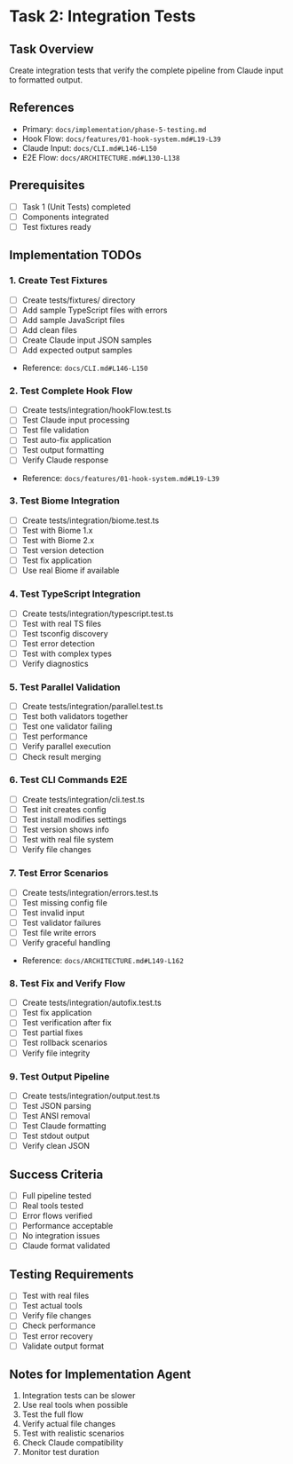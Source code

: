# Task 2: Integration Tests

## Task Overview
Create integration tests that verify the complete pipeline from Claude input to formatted output.

## References
- Primary: `docs/implementation/phase-5-testing.md`
- Hook Flow: `docs/features/01-hook-system.md#L19-L39`
- Claude Input: `docs/CLI.md#L146-L150`
- E2E Flow: `docs/ARCHITECTURE.md#L130-L138`

## Prerequisites
- [ ] Task 1 (Unit Tests) completed
- [ ] Components integrated
- [ ] Test fixtures ready

## Implementation TODOs

### 1. Create Test Fixtures
- [ ] Create tests/fixtures/ directory
- [ ] Add sample TypeScript files with errors
- [ ] Add sample JavaScript files
- [ ] Add clean files
- [ ] Create Claude input JSON samples
- [ ] Add expected output samples
- Reference: `docs/CLI.md#L146-L150`

### 2. Test Complete Hook Flow
- [ ] Create tests/integration/hookFlow.test.ts
- [ ] Test Claude input processing
- [ ] Test file validation
- [ ] Test auto-fix application
- [ ] Test output formatting
- [ ] Verify Claude response
- Reference: `docs/features/01-hook-system.md#L19-L39`

### 3. Test Biome Integration
- [ ] Create tests/integration/biome.test.ts
- [ ] Test with Biome 1.x
- [ ] Test with Biome 2.x
- [ ] Test version detection
- [ ] Test fix application
- [ ] Use real Biome if available

### 4. Test TypeScript Integration
- [ ] Create tests/integration/typescript.test.ts
- [ ] Test with real TS files
- [ ] Test tsconfig discovery
- [ ] Test error detection
- [ ] Test with complex types
- [ ] Verify diagnostics

### 5. Test Parallel Validation
- [ ] Create tests/integration/parallel.test.ts
- [ ] Test both validators together
- [ ] Test one validator failing
- [ ] Test performance
- [ ] Verify parallel execution
- [ ] Check result merging

### 6. Test CLI Commands E2E
- [ ] Create tests/integration/cli.test.ts
- [ ] Test init creates config
- [ ] Test install modifies settings
- [ ] Test version shows info
- [ ] Test with real file system
- [ ] Verify file changes

### 7. Test Error Scenarios
- [ ] Create tests/integration/errors.test.ts
- [ ] Test missing config file
- [ ] Test invalid input
- [ ] Test validator failures
- [ ] Test file write errors
- [ ] Verify graceful handling
- Reference: `docs/ARCHITECTURE.md#L149-L162`

### 8. Test Fix and Verify Flow
- [ ] Create tests/integration/autofix.test.ts
- [ ] Test fix application
- [ ] Test verification after fix
- [ ] Test partial fixes
- [ ] Test rollback scenarios
- [ ] Verify file integrity

### 9. Test Output Pipeline
- [ ] Create tests/integration/output.test.ts
- [ ] Test JSON parsing
- [ ] Test ANSI removal
- [ ] Test Claude formatting
- [ ] Test stdout output
- [ ] Verify clean JSON

## Success Criteria
- [ ] Full pipeline tested
- [ ] Real tools tested
- [ ] Error flows verified
- [ ] Performance acceptable
- [ ] No integration issues
- [ ] Claude format validated

## Testing Requirements
- [ ] Test with real files
- [ ] Test actual tools
- [ ] Verify file changes
- [ ] Check performance
- [ ] Test error recovery
- [ ] Validate output format

## Notes for Implementation Agent
1. Integration tests can be slower
2. Use real tools when possible
3. Test the full flow
4. Verify actual file changes
5. Test with realistic scenarios
6. Check Claude compatibility
7. Monitor test duration